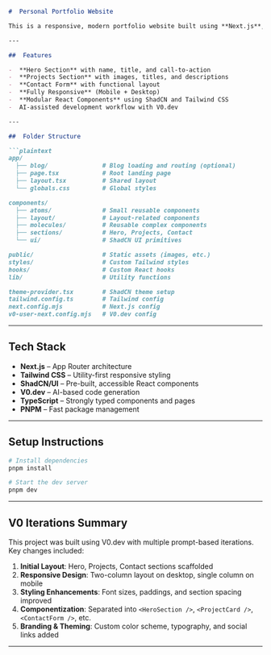 

```markdown
#  Personal Portfolio Website

This is a responsive, modern portfolio website built using **Next.js**, **Tailwind CSS**, **ShadCN/UI components**, and **V0.dev** for AI-assisted development. The project showcases three projects, a contact form, and social links in a mobile-first layout.

---

##  Features

-  **Hero Section** with name, title, and call-to-action
-  **Projects Section** with images, titles, and descriptions
-  **Contact Form** with functional layout
-  **Fully Responsive** (Mobile + Desktop)
-  **Modular React Components** using ShadCN and Tailwind CSS
-  AI-assisted development workflow with V0.dev

---

##  Folder Structure

```plaintext
app/
  ├── blog/               # Blog loading and routing (optional)
  ├── page.tsx            # Root landing page
  ├── layout.tsx          # Shared layout
  └── globals.css         # Global styles

components/
  ├── atoms/              # Small reusable components
  ├── layout/             # Layout-related components
  ├── molecules/          # Reusable complex components
  ├── sections/           # Hero, Projects, Contact
  └── ui/                 # ShadCN UI primitives

public/                   # Static assets (images, etc.)
styles/                   # Custom Tailwind styles
hooks/                    # Custom React hooks
lib/                      # Utility functions

theme-provider.tsx        # ShadCN theme setup
tailwind.config.ts        # Tailwind config
next.config.mjs           # Next.js config
v0-user-next.config.mjs   # V0.dev config
```

---

##  Tech Stack

- **Next.js** – App Router architecture
- **Tailwind CSS** – Utility-first responsive styling
- **ShadCN/UI** – Pre-built, accessible React components
- **V0.dev** – AI-based code generation
- **TypeScript** – Strongly typed components and pages
- **PNPM** – Fast package management

---

##  Setup Instructions

```bash
# Install dependencies
pnpm install

# Start the dev server
pnpm dev
```

---

##  V0 Iterations Summary

This project was built using V0.dev with multiple prompt-based iterations. Key changes included:

1. **Initial Layout**: Hero, Projects, Contact sections scaffolded
2. **Responsive Design**: Two-column layout on desktop, single column on mobile
3. **Styling Enhancements**: Font sizes, paddings, and section spacing improved
4. **Componentization**: Separated into `<HeroSection />`, `<ProjectCard />`, `<ContactForm />`, etc.
5. **Branding & Theming**: Custom color scheme, typography, and social links added

---

